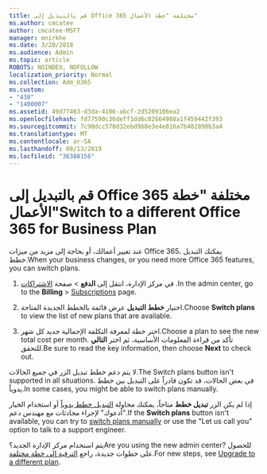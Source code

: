 ```yaml
---
title: قم بالتبديل إلى Office 365 مختلفة "خطة الأعمال"
ms.author: cmcatee
author: cmcatee-MSFT
manager: mnirkhe
ms.date: 3/20/2018
ms.audience: Admin
ms.topic: article
ROBOTS: NOINDEX, NOFOLLOW
localization_priority: Normal
ms.collection: Adm_O365
ms.custom:
- "438"
- "1400007"
ms.assetid: 49d77463-d3da-4106-abcf-2d5209106ea2
ms.openlocfilehash: fd77590c36deff1dd6c82664988a1f459442f393
ms.sourcegitcommit: 7c90dcc570d32ebd968e3e4e816a7b482890b3a4
ms.translationtype: MT
ms.contentlocale: ar-SA
ms.lasthandoff: 08/13/2019
ms.locfileid: "36388156"
---
```

# <a name="switch-to-a-different-office-365-for-business-plan"></a><span data-ttu-id="25e4b-102">قم بالتبديل إلى Office 365 مختلفة "خطة الأعمال"</span><span class="sxs-lookup"><span data-stu-id="25e4b-102">Switch to a different Office 365 for Business Plan</span></span>

<span data-ttu-id="25e4b-103">عند تغيير أعمالك، أو بحاجة إلى مزيد من ميزات Office 365، يمكنك التبديل خطط.</span><span class="sxs-lookup"><span data-stu-id="25e4b-103">When your business changes, or you need more Office 365 features, you can switch plans.</span></span>
  
1. <span data-ttu-id="25e4b-104">في مركز الإدارة، انتقل إلى **الدفع** \> صفحة [الاشتراكات](https://go.microsoft.com/fwlink/p/?linkid=842054) .</span><span class="sxs-lookup"><span data-stu-id="25e4b-104">In the admin center, go to the **Billing** \> [Subscriptions](https://go.microsoft.com/fwlink/p/?linkid=842054) page.</span></span>

2. <span data-ttu-id="25e4b-105">اختيار **خطط التبديل** عرض قائمة بالخطط الجديدة المتاحة.</span><span class="sxs-lookup"><span data-stu-id="25e4b-105">Choose **Switch plans** to view the list of new plans that are available.</span></span>

3. <span data-ttu-id="25e4b-106">اختر خطة لمعرفة التكلفة الإجمالية جديد كل شهر.</span><span class="sxs-lookup"><span data-stu-id="25e4b-106">Choose a plan to see the new total cost per month.</span></span> <span data-ttu-id="25e4b-107">تأكد من قراءة المعلومات الأساسية، ثم اختر **التالي** للتحقق.</span><span class="sxs-lookup"><span data-stu-id="25e4b-107">Be sure to read the key information, then choose **Next** to check out.</span></span>

<span data-ttu-id="25e4b-108">لا يتم دعم خطط تبديل الزر في جميع الحالات.</span><span class="sxs-lookup"><span data-stu-id="25e4b-108">The Switch plans button isn't supported in all situations.</span></span> <span data-ttu-id="25e4b-109">في بعض الحالات، قد تكون قادراً على التبديل بين خطط يدوياً.</span><span class="sxs-lookup"><span data-stu-id="25e4b-109">In some cases, you might be able to switch plans manually.</span></span>
  
<span data-ttu-id="25e4b-110">إذا لم يكن الزر **تبديل خطط** متاحاً، يمكنك محاولة [التبديل خطط يدوياً](https://docs.microsoft.com/en-us/office365/admin/misc/switch-plans-manually) أو استخدام الخيار "أدعوك" لإجراء محادثات مع مهندس دعم.</span><span class="sxs-lookup"><span data-stu-id="25e4b-110">If the **Switch plans** button isn't available, you can try to [switch plans manually](https://docs.microsoft.com/en-us/office365/admin/misc/switch-plans-manually) or use the "Let us call you" option to talk to a support engineer.</span></span>
  
<span data-ttu-id="25e4b-111">يتم استخدام مركز الإدارة الجديد؟</span><span class="sxs-lookup"><span data-stu-id="25e4b-111">Are you using the new admin center?</span></span> <span data-ttu-id="25e4b-112">للحصول على خطوات جديدة، راجع [الترقية إلى خطة مختلفة](https://docs.microsoft.com/en-us/office365/admin/subscriptions-and-billing/upgrade-to-different-plan).</span><span class="sxs-lookup"><span data-stu-id="25e4b-112">For new steps, see [Upgrade to a different plan](https://docs.microsoft.com/en-us/office365/admin/subscriptions-and-billing/upgrade-to-different-plan).</span></span>  